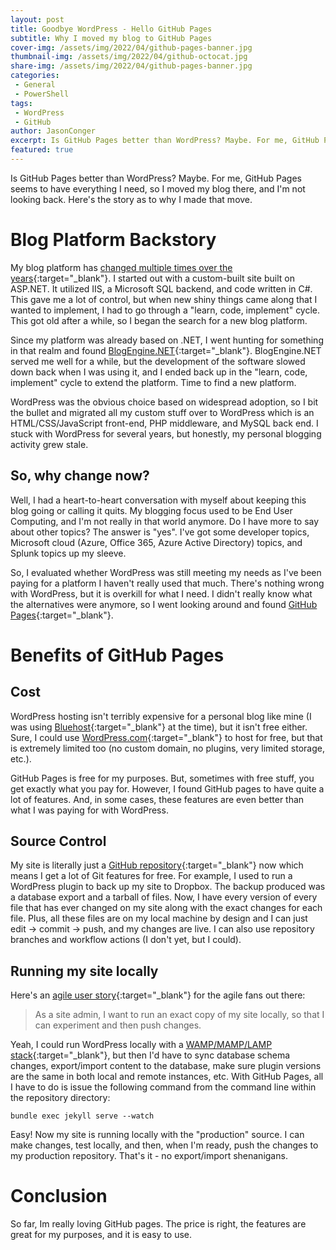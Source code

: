 ```yaml
---
layout: post
title: Goodbye WordPress - Hello GitHub Pages
subtitle: Why I moved my blog to GitHub Pages
cover-img: /assets/img/2022/04/github-pages-banner.jpg
thumbnail-img: /assets/img/2022/04/github-octocat.jpg
share-img: /assets/img/2022/04/github-pages-banner.jpg
categories:
 - General
 - PowerShell
tags:
 - WordPress
 - GitHub
author: JasonConger
excerpt: Is GitHub Pages better than WordPress? Maybe. For me, GitHub Pages seems to have everything I need, so I moved my blog there, and I'm not looking back. Here's the story as to why I made that move.
featured: true
---
```

Is GitHub Pages better than WordPress? Maybe. For me, GitHub Pages seems to have everything I need, so I moved my blog there, and I'm not looking back. Here's the story as to why I made that move.

# Blog Platform Backstory
My blog platform has [changed multiple times over the years](https://web.archive.org/web/*/jasonconger.com){:target="_blank"}. I started out with a custom-built site built on ASP.NET. It utilized IIS, a Microsoft SQL backend, and code written in C#. This gave me a lot of control, but when new shiny things came along that I wanted to implement, I had to go through a "learn, code, implement" cycle. This got old after a while, so I began the search for a new blog platform.

Since my platform was already based on .NET, I went hunting for something in that realm and found [BlogEngine.NET](https://blogengine.io){:target="_blank"}. BlogEngine.NET served me well for a while, but the development of the software slowed down back when I was using it, and I ended back up in the "learn, code, implement" cycle to extend the platform. Time to find a new platform.

WordPress was the obvious choice based on widespread adoption, so I bit the bullet and migrated all my custom stuff over to WordPress which is an HTML/CSS/JavaScript front-end, PHP middleware, and MySQL back end. I stuck with WordPress for several years, but honestly, my personal blogging activity grew stale.

## So, why change now?
Well, I had a heart-to-heart conversation with myself about keeping this blog going or calling it quits. My blogging focus used to be End User Computing, and I'm not really in that world anymore. Do I have more to say about other topics? The answer is "yes". I've got some developer topics, Microsoft cloud (Azure, Office 365, Azure Active Directory) topics, and Splunk topics up my sleeve.

So, I evaluated whether WordPress was still meeting my needs as I've been paying for a platform I haven't really used that much. There's nothing wrong with WordPress, but it is overkill for what I need. I didn't really know what the alternatives were anymore, so I went looking around and found [GitHub Pages](https://pages.github.com){:target="_blank"}.

# Benefits of GitHub Pages
## Cost
WordPress hosting isn't terribly expensive for a personal blog like mine (I was using [Bluehost](https://www.bluehost.com){:target="_blank"} at the time), but it isn't free either. Sure, I could use [WordPress.com](https://wordpress.com/pricing/){:target="_blank"} to host for free, but that is extremely limited too (no custom domain, no plugins, very limited storage, etc.).

GitHub Pages is free for my purposes. But, sometimes with free stuff, you get exactly what you pay for. However, I found GitHub pages to have quite a lot of features. And, in some cases, these features are even better than what I was paying for with WordPress.

## Source Control
My site is literally just a [GitHub repository](https://github.com/JasonConger/jasonconger.github.io){:target="_blank"} now which means I get a lot of Git features for free. For example, I used to run a WordPress plugin to back up my site to Dropbox. The backup produced was a database export and a tarball of files. Now, I have every version of every file that has ever changed on my site along with the exact changes for each file. Plus, all these files are on my local machine by design and I can just edit -> commit -> push, and my changes are live. I can also use repository branches and workflow actions (I don't yet, but I could).

## Running my site locally
Here's an [agile user story](https://www.atlassian.com/agile/project-management/user-stories){:target="_blank"} for the agile fans out there:

> As a site admin, I want to run an exact copy of my site locally, so that I can experiment and then push changes.

Yeah, I could run WordPress locally with a [WAMP/MAMP/LAMP stack](https://www.geeksforgeeks.org/what-is-the-difference-between-lamp-stack-mamp-stack-and-wamp-stack/){:target="_blank"}, but then I'd have to sync database schema changes, export/import content to the database, make sure plugin versions are the same in both local and remote instances, etc. With GitHub Pages, all I have to do is issue the following command from the command line within the repository directory:

    bundle exec jekyll serve --watch

Easy! Now my site is running locally with the "production" source. I can make changes, test locally, and then, when I'm ready, push the changes to my production repository. That's it - no export/import shenanigans.

# Conclusion
So far, Im really loving GitHub pages. The price is right, the features are great for my purposes, and it is easy to use.